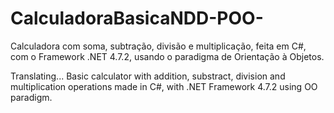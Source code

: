 # CalculadoraBasicaNDD-POO-
Calculadora com soma, subtração, divisão e multiplicação, feita em C#, com o Framework .NET 4.7.2, usando o paradigma de Orientação à Objetos.

Translating...
Basic calculator with addition, substract, division and multiplication operations made in C#, with .NET Framework 4.7.2 using OO paradigm.

